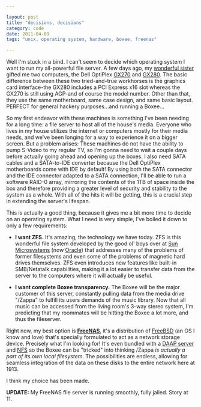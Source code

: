```yaml
---

layout: post
title: "decisions, decisions"
category: code
date: 2011-04-09
tags: "unix, operating system, hardware, boxee, freenas"

---
```


Well I'm stuck in a bind. I can't seem to decide which operating system I want to run my all-powerful file server. A few days ago, my [wonderful sister][1] gifted me two computers, the Dell OptiPlex [GX270][2] and [GX280][3]. The basic difference between these two tried-and-true workhorses is the graphics card interface-the GX280 includes a PCI Express x16 slot whereas the GX270 is still using AGP-and of course the model number. Other than that, they use the same motherboard, same case design, and same basic layout. PERFECT for general hackery purposes...and running a Boxee...

So my first endeavor with these machines is something I've been needing for a long time: a file server to host all of the house's media. Everyone who lives in my house utilizes the internet or computers mostly for their media needs, and we've been longing for a way to experience it on a bigger screen. But a problem arises: These machines do not have the ability to pump S-Video to my regular TV, so I'm gonna need to wait a couple days before actually going ahead and opening up the boxes. I also need SATA cables and a SATA-to-IDE converter because the Dell OptiPlex motherboards come with IDE by default! By using both the SATA connector and the IDE connector adapted to a SATA connection, I'll be able to run a software RAID-0 array, mirroring the contents of the 1TB of space inside the box and therefore providing a greater level of security and stability to the system as a whole. With all of the hits it will be getting, this is a crucial step in extending the server's lifespan. 

This is actually a good thing, because it gives me a bit more time to decide on an operating system. What I need is very simple, I've boiled it down to only a few requirements:

* **I want ZFS.** It's amazing, the technology we have today. ZFS is this wonderful file system developed by the good ol' boys over at [Sun Microsystems][3] (now [Oracle][4]) that addresses many of the problems of former filesystems and even some of the problems of magnetic hard drives themselves. ZFS even introduces new features like built-in SMB/Netatalk capabilities, making it a lot easier to transfer data from the server to the computers where it will actually be useful.

* **I want complete Boxee transparency.** The Boxee will be the major customer of this server, constantly pulling data from the media drive "/Zappa" to fulfill its users demands of the music library. Now that all music can be accessed from the living room's 3-way stereo system, I'm predicting that my roommates will be hitting the Boxee a lot more, and thus the fileserver.

Right now, my best option is **[FreeNAS][6]**, it's a distribution of [FreeBSD][7] (an OS I know and love) that's specially formulated to act as a network storage device. Precisely what I'm looking for! It's even bundled with a [DAAP server][7] and [NFS][8] so the Boxee can be "tricked" into thinking /Zappa *is actually a part of its own local filesystem*. The possibilities are endless, allowing for seamless integration of the data on these disks to the entire network here at 1913.

I think my choice has been made.

**UPDATE:** My FreeNAS file server is running smoothly, fully jailed. Story at 11.

[1]: http://geekwitch.livejournal.com/
[2]: http://support.dell.com/support/edocs/systems/opgx270/en/ug/index.htm
[3]: http://support.dell.com/support/edocs/systems/opgx280/en/ug/index.htm
[4]: http://sun.com
[5]: http://oracle.com
[6]: http://freenas.org
[7]: http://en.wikipedia.org/wiki/Firefly_Media_Server
[8]: http://psychedeli.ca/code/2011/09/25/hell-yeah-freenas